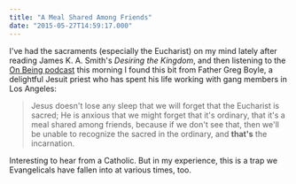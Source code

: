 ```yaml
---
title: "A Meal Shared Among Friends"
date: "2015-05-27T14:59:17.000"
---
```


I've had the sacraments (especially the Eucharist) on my mind lately after reading James K. A. Smith's _Desiring the Kingdom_, and then listening to the [On Being podcast](http://onbeing.org/program/father-greg-boyle-on-the-calling-of-delight/5053) this morning I found this bit from Father Greg Boyle, a delightful Jesuit priest who has spent his life working with gang members in Los Angeles:

> Jesus doesn't lose any sleep that we will forget that the Eucharist is sacred; He is anxious that we might forget that it's ordinary, that it's a meal shared among friends, because if we don't see that, then we'll be unable to recognize the sacred in the ordinary, and **that's** the incarnation.

Interesting to hear from a Catholic. But in my experience, this is a trap we Evangelicals have fallen into at various times, too.

